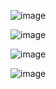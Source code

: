 
![image](https://github.com/user-attachments/assets/ada33899-ae35-4a72-9d6d-0a4c510025e7)


![image](https://github.com/user-attachments/assets/3f44303a-da33-4d7b-abcb-6c5a5a932d26)


![image](https://github.com/user-attachments/assets/bfca83d4-8de0-4e0b-bd29-33135d5b9b8f)


![image](https://github.com/user-attachments/assets/c1c394cf-7bcc-4eb4-82d2-189f21ec3827)
